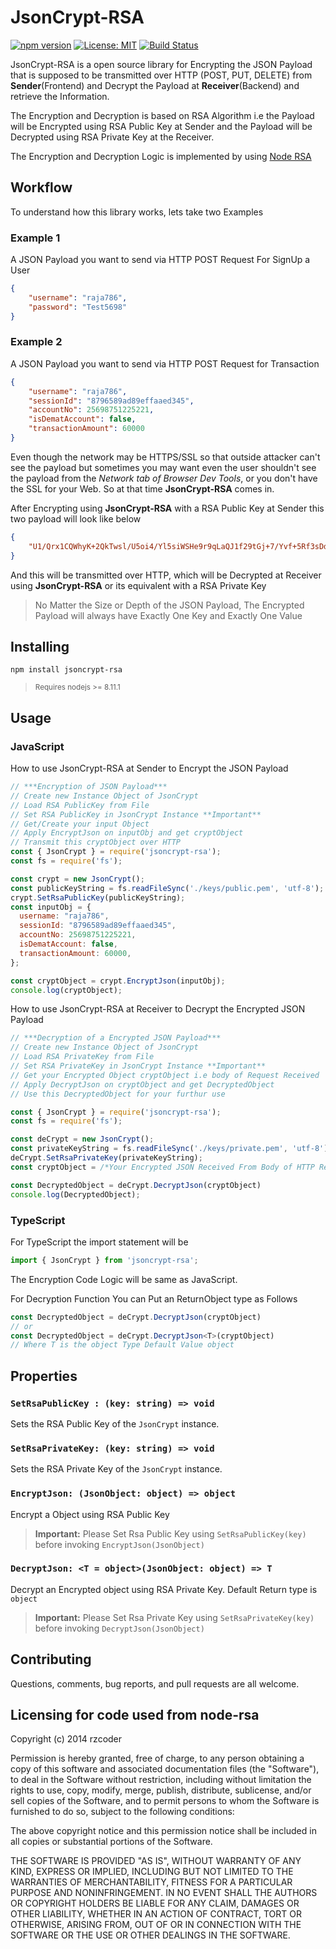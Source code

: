 # JsonCrypt-RSA
[![npm version](https://img.shields.io/npm/v/jsoncrypt-rsa.svg?color=limegreen)](https://www.npmjs.com/package/jsoncrypt-rsa) [![License: MIT](https://img.shields.io/badge/License-MIT-yellow.svg)](https://opensource.org/licenses/MIT)  [![Build Status](https://travis-ci.com/rajdeepiitkgp/JsonCrypt-RSA.svg?branch=main)](https://travis-ci.com/rajdeepiitkgp/JsonCrypt-RSA) 


JsonCrypt-RSA is a open source library for Encrypting the JSON Payload that is supposed to be transmitted over HTTP (POST, PUT, DELETE) from **Sender**(Frontend) and Decrypt the Payload at **Receiver**(Backend) and retrieve the Information.

The Encryption and Decryption is based on RSA Algorithm i.e the Payload will be Encrypted using RSA Public Key at Sender and the Payload will be Decrypted using RSA Private Key at the Receiver.

The Encryption and Decryption Logic is implemented by using [Node RSA](https://github.com/rzcoder/node-rsa)


## Workflow
To understand how this library works, lets take two Examples

### Example 1
A JSON Payload you want to send via HTTP POST Request For SignUp a User
```JSON
{
    "username": "raja786",
    "password": "Test5698"
}
```

### Example 2
A JSON Payload you want to send via HTTP POST Request for Transaction
```JSON
{
    "username": "raja786",
    "sessionId": "8796589ad89effaaed345",
    "accountNo": 25698751225221,
    "isDematAccount": false,
    "transactionAmount": 60000
}
```
Even though the network may be HTTPS/SSL so that outside attacker can't see the payload but sometimes you may want even the user shouldn't see the payload from the *Network tab of Browser Dev Tools*, or you don't have the SSL for your Web. So at that time **JsonCrypt-RSA** comes in.

After Encrypting using **JsonCrypt-RSA** with a RSA Public Key at Sender this two payload will look like below
```JSON
{
    "U1/Qrx1CQWhyK+2QkTwsl/U5oi4/Yl5siWSHe9r9qLaQJ1f29tGj+7/Yvf+5Rf3sDdKu8PgcKX0IpANDIkBdIICNY8nDliuJiA5fVc49Y+h4uID9XtjxQJomR7fLmHH/Axe+/01TwxzTLjmYfmWNDHfCCmGsFFHBuUcrogRc4cmBkuObo2DZG1GmnfYrMET0VdnBAvIqKdJ1ED4+C3T2vqDxOYAJkxDXA3kFfZ0ddh/czCU+AWinN+azFNDtyzBrMIehUB8SfvKeJlotpmiJ26MIOnmghJ2jEhJ3RnYnjEfXF5X1SxC8AFQoLQMDe6pPW4hfXyJ0wpWi3nUqRoAwbw==": "RxeEl0VcwoOI8YizzLARvdWcdc2YAb4Xv3kUofTYEmk50/X2LrX050dAqfntDkAuajGLq+a3tLrrhsKRNPshMlssv+MAaG0qc80Xi6GOC26kFd6aRVfbXjs1sHaz2hKx5kB/KV2A1FNpHpNLdbaKKBeyxHZRHpUMzjIzb7oqrBYF0b89rLd3aF5dNgJ8GCS6OIYQiPvvxBl9I3Qzy2GnUGLGvC4LbfVT2mPPgGG1791UxNpw4R5naASyXYTD0OTlYrDtFhS/hLwO7Q0l67y7dmzN78nuBkMgmhKUF6/TAuXGtKu+2fCa/qGTW/gpR67EkcrXVRGYBhFweeQxOJDDgw=="
}
```
And this will be transmitted over HTTP, which will be Decrypted at Receiver using **JsonCrypt-RSA** or its equivalent with a RSA Private Key

>No Matter the Size or Depth of the JSON Payload, The Encrypted Payload will always have Exactly One Key and Exactly One Value

## Installing
```shell
npm install jsoncrypt-rsa
```
> <sub>Requires nodejs >= 8.11.1</sub>
## Usage
### JavaScript
How to use JsonCrypt-RSA at Sender to Encrypt the JSON Payload
```javascript
// ***Encryption of JSON Payload***
// Create new Instance Object of JsonCrypt
// Load RSA PublicKey from File
// Set RSA PublicKey in JsonCrypt Instance **Important**
// Get/Create your input Object
// Apply EncryptJson on inputObj and get cryptObject
// Transmit this cryptObject over HTTP
const { JsonCrypt } = require('jsoncrypt-rsa');
const fs = require('fs');

const crypt = new JsonCrypt();
const publicKeyString = fs.readFileSync('./keys/public.pem', 'utf-8');
crypt.SetRsaPublicKey(publicKeyString); 
const inputObj = {
  username: "raja786",
  sessionId: "8796589ad89effaaed345",
  accountNo: 25698751225221,
  isDematAccount: false,
  transactionAmount: 60000,
};

const cryptObject = crypt.EncryptJson(inputObj);
console.log(cryptObject); 
```

How to use JsonCrypt-RSA at Receiver to Decrypt the Encrypted JSON Payload

```javascript
// ***Decryption of a Encrypted JSON Payload***
// Create new Instance Object of JsonCrypt
// Load RSA PrivateKey from File
// Set RSA PrivateKey in JsonCrypt Instance **Important**
// Get your Encrypted Object cryptObject i.e body of Request Received
// Apply DecryptJson on cryptObject and get DecryptedObject
// Use this DecryptedObject for your furthur use

const { JsonCrypt } = require('jsoncrypt-rsa');
const fs = require('fs');

const deCrypt = new JsonCrypt();
const privateKeyString = fs.readFileSync('./keys/private.pem', 'utf-8');
deCrypt.SetRsaPrivateKey(privateKeyString); 
const cryptObject = /*Your Encrypted JSON Received From Body of HTTP Request*/;

const DecryptedObject = deCrypt.DecryptJson(cryptObject)
console.log(DecryptedObject); 
```
### TypeScript
For TypeScript the import statement will be 
```typescript
import { JsonCrypt } from 'jsoncrypt-rsa';
```
The Encryption Code Logic will be same as JavaScript.

For Decryption Function You can Put an ReturnObject type as Follows
```typescript
const DecryptedObject = deCrypt.DecryptJson(cryptObject)
// or
const DecryptedObject = deCrypt.DecryptJson<T>(cryptObject)
// Where T is the object Type Default Value object
```
## Properties
### `SetRsaPublicKey : (key: string) => void`
Sets the RSA Public Key of the `JsonCrypt` instance. 
### `SetRsaPrivateKey: (key: string) => void`
Sets the RSA Private Key of the `JsonCrypt` instance.
### `EncryptJson: (JsonObject: object) => object`
Encrypt a Object using RSA Public Key
>**Important:** Please Set Rsa Public Key using `SetRsaPublicKey(key)` before invoking `EncryptJson(JsonObject)`
### `DecryptJson: <T = object>(JsonObject: object) => T`
Decrypt an Encrypted object using RSA Private Key. Default Return type is `object`
>**Important:** Please Set Rsa Private Key using `SetRsaPrivateKey(key)` before invoking `DecryptJson(JsonObject)`
## Contributing
Questions, comments, bug reports, and pull requests are all welcome.

## Licensing for code used from node-rsa

Copyright (c) 2014  rzcoder

Permission is hereby granted, free of charge, to any person obtaining a copy of this software and associated documentation files (the "Software"), to deal in the Software without restriction, including without limitation the rights to use, copy, modify, merge, publish, distribute, sublicense, and/or sell copies of the Software, and to permit persons to whom the Software is furnished to do so, subject to the following conditions:

The above copyright notice and this permission notice shall be included in all copies or substantial portions of the Software.

THE SOFTWARE IS PROVIDED "AS IS", WITHOUT WARRANTY OF ANY KIND, EXPRESS OR IMPLIED, INCLUDING BUT NOT LIMITED TO THE WARRANTIES OF MERCHANTABILITY, FITNESS FOR A PARTICULAR PURPOSE AND NONINFRINGEMENT. IN NO EVENT SHALL THE AUTHORS OR COPYRIGHT HOLDERS BE LIABLE FOR ANY CLAIM, DAMAGES OR OTHER LIABILITY, WHETHER IN AN ACTION OF CONTRACT, TORT OR OTHERWISE, ARISING FROM, OUT OF OR IN CONNECTION WITH THE SOFTWARE OR THE USE OR OTHER DEALINGS IN THE SOFTWARE.